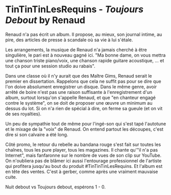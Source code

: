 # TinTinTinLesRequins - *Toujours Debout* by Renaud

Renaud n'a pas écrit un album. Il propose, au mieux, son journal intime, au pire, des articles de presse à scandale où sa vie à lui s'étale.

Les arrangements, la musique de Renaud n'a jamais cherché à être singulière, le pari est à nouveau gagné ici.  "Ma bonne dame, on vous mettra une chanson triste piano/voix, une chanson rapide guitare acoustique, ... et tout ça pour une session studio au rabais".

Dans une classe où il n'y aurait que des Maître Gims, Renaud serait le premier en dissertation. Rappelons que cela ne suffit pas pour se dire que l'on doive absolument enregistrer un disque. Dans le même genre, avoir arrêté de boire n'est pas une raison suffisante à l'enregistrement d'un album, surtout lorsqu'on s'appelle Renaud, et que "en chanteur engagé contre le système", on se doit de proposer une œuvre un minimum au dessus du lot. Si on n'a rien de spécial à dire, on ferme sa gueule (et on vit de ses royalties).

Un peu de sympathie tout de même pour l'ingé-son qui s'est tapé l'autotune et le mixage de la "voix" de Renaud. On entend partout les découpes, c'est dire si son calvaire a été long.

Côté promo, le retour du rebelle au bandana rouge s'est fait sur toutes les chaînes, tous les pure player, tous les magazines. Il chante qu'"il n'a pas Internet", mais fanfaronne sur le nombre de vues de son clip sur YouTube. On n'oubliera pas de blâmer ici aussi l'entourage professionnel de l'artiste qui profitera jusqu'au bout du produit #TinTinTinLesRequins. Et l'album est en tête des ventes. C'est à gerber, comme après une vraiment mauvaise cuite.

Nuit debout vs Toujours debout, espérons 1 - 0.
